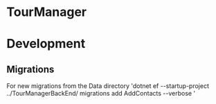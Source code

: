 # TourManager

# Development

## Migrations

For new migrations from the Data directory 'dotnet ef --startup-project ../TourManagerBackEnd/  migrations add AddContacts --verbose
'